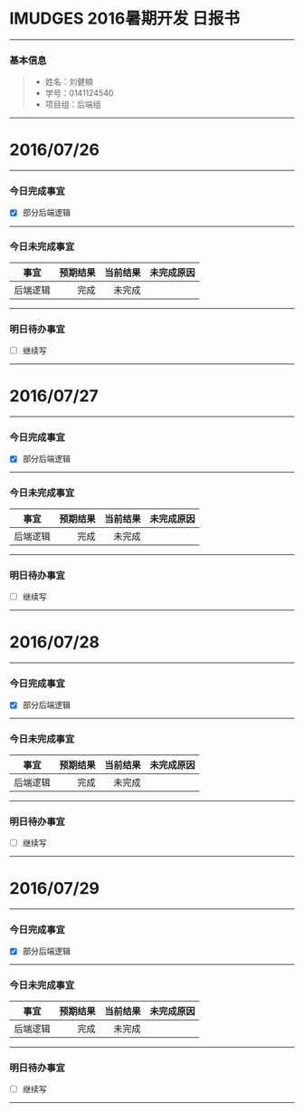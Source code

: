 ﻿# IMUDGES 2016暑期开发 日报书


-------


### 基本信息
> * 姓名：刘健楠
> * 学号：0141124540
> * 项目组：后端组

-------


# 2016/07/26

-------

### 今日完成事宜
- [x]  部分后端逻辑

-----
### 今日未完成事宜


| 事宜     |预期结果| 当前结果  | 未完成原因   | 
| --------   | -----:  | -----:  | :----:  |
| 后端逻辑     | 完成   | 未完成   |   | 


------
### 明日待办事宜
- [ ] 继续写

-------
# 2016/07/27

-------

### 今日完成事宜
- [x]  部分后端逻辑

-----
### 今日未完成事宜


| 事宜     |预期结果| 当前结果  | 未完成原因   | 
| --------   | -----:  | -----:  | :----:  |
| 后端逻辑     | 完成   | 未完成   |   | 


------
### 明日待办事宜
- [ ] 继续写

-------
# 2016/07/28

-------

### 今日完成事宜
- [x]  部分后端逻辑

-----
### 今日未完成事宜


| 事宜     |预期结果| 当前结果  | 未完成原因   | 
| --------   | -----:  | -----:  | :----:  |
| 后端逻辑     | 完成   | 未完成   |   | 


------
### 明日待办事宜
- [ ] 继续写

-------
# 2016/07/29

-------

### 今日完成事宜
- [x]  部分后端逻辑

-----
### 今日未完成事宜


| 事宜     |预期结果| 当前结果  | 未完成原因   | 
| --------   | -----:  | -----:  | :----:  |
| 后端逻辑     | 完成   | 未完成   |   | 


------
### 明日待办事宜
- [ ] 继续写

-------

